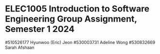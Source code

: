 # ELEC1005 Introduction to Software Engineering Group Assignment, Semester 1 2024
#510526177 Hyunwoo (Eric) Jeon
#530003731 Adeline Wong
#530832669 Sarah Afshaan
